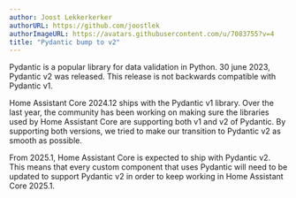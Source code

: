 ```yaml
---
author: Joost Lekkerkerker
authorURL: https://github.com/joostlek
authorImageURL: https://avatars.githubusercontent.com/u/7083755?v=4
title: "Pydantic bump to v2"
---
```


Pydantic is a popular library for data validation in Python.
30 june 2023, Pydantic v2 was released.
This release is not backwards compatible with Pydantic v1.

Home Assistant Core 2024.12 ships with the Pydantic v1 library.
Over the last year, the community has been working on making sure the libraries used by Home Assistant Core are supporting both v1 and v2 of Pydantic.
By supporting both versions, we tried to make our transition to Pydantic v2 as smooth as possible.

From 2025.1, Home Assistant Core is expected to ship with Pydantic v2.
This means that every custom component that uses Pydantic will need to be updated to support Pydantic v2 in order to keep working in Home Assistant Core 2025.1.